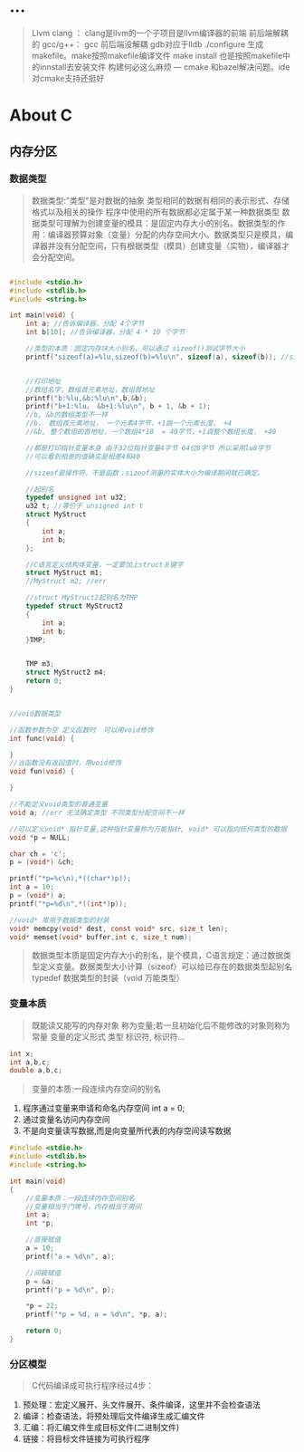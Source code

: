 # ...
> Llvm clang ： clang是llvm的一个子项目是llvm编译器的前端 前后端解耦的 gcc/g++： gcc 前后端没解耦 gdb对应于lldb  ./configure 生成makefile。make按照makefile编译文件  make install 也是按照makefile中的innstall去安装文件   构建何必这么麻烦 — cmake 和bazel解决问题。ide对cmake支持还挺好

# About C

## 内存分区
### 数据类型
> 数据类型:"类型"是对数据的抽象 类型相同的数据有相同的表示形式、存储格式以及相关的操作  程序中使用的所有数据都必定属于某一种数据类型 数据类型可理解为创建变量的模具：是固定内存大小的别名。数据类型的作用：编译器预算对象（变量）分配的内存空间大小。数据类型只是模具，编译器并没有分配空间，只有根据类型（模具）创建变量（实物），编译器才会分配空间。

```C

#include <stdio.h>
#include <stdlib.h>
#include <string.h>

int main(void) {
    int a; //告诉编译器，分配 4个字节
    int b[10]; //告诉编译器，分配 4 * 10 个字节

    //类型的本质：固定内存块大小别名，可以通过 sizeof()测试字节大小
    printf("sizeof(a)=%lu,sizeof(b)=%lu\n", sizeof(a), sizeof(b)); //sizeof 是lu类型所以 lu


    //打印地址
    //数组名字，数组首元素地址，数组首地址
    printf("b:%lu,&b:%lu\n",b,&b);
    printf("b+1:%lu， &b+1:%lu\n", b + 1, &b + 1);
    //b, &b的数组类型不一样
    //b， 数组首元素地址， 一个元素4字节，+1跳一个元素长度， +4
    //&b, 整个数组的首地址，一个数组4*10  = 40字节，+1调整个数组长度， +40

    //都是打印指针变量本身 由于32位指针变量4字节 64位8字节 所以采用lu8字节
    //可以看到相差的值确实是相差4和40

    //sizeof是操作符，不是函数；sizeof测量的实体大小为编译期间就已确定。

    //起别名
    typedef unsigned int u32;
    u32 t; //等价于 unsigned int t
    struct MyStruct
    {
        int a;
        int b;
    };

    //C语言定义结构体变量，一定要加上struct关键字
    struct MyStruct m1;
    //MyStruct m2; //err

    //struct MyStruct2起别名为TMP
    typedef struct MyStruct2
    {
        int a;
        int b;
    }TMP;


    TMP m3;
    struct MyStruct2 m4;
    return 0;
}

```


```C

//void数据类型

//函数参数为空 定义函数时  可以用void修饰 
int func(void) {

}
//当函数没有返回值时，用void修饰
void fun(void) {

}

//不能定义void类型的普通变量
void a; //err 无法确定类型 不同类型分配空间不一样

//可以定义void* 指针变量,这种指针变量称为万能指针, void* 可以指向任何类型的数据
void *p = NULL;

char ch = 'c';
p = (void*) &ch;

printf("*p=%c\n),*((char*)p));
int a = 10;
p = (void*) a;
printf("*p=%d\n",*((int*)p));

//void* 常用于数据类型的封装
void* memcpy(void* dest, const void* src, size_t len);
void* memset(void* buffer,int c, size_t num);


```

> 数据类型本质是固定内存大小的别名，是个模具，C语言规定：通过数据类型定义变量。数据类型大小计算（sizeof）可以给已存在的数据类型起别名typedef 数据类型的封装（void 万能类型）

### 变量本质
> 既能读又能写的内存对象 称为变量;若一旦初始化后不能修改的对象则称为常量
> 变量的定义形式  类型 标识符, 标识符...
```c
int x;
int a,b,c;
double a,b,c;
```
>  变量的本质:一段连续内存空间的别名
1. 程序通过变量来申请和命名内存空间 int a = 0;
2. 通过变量名访问内存空间
3. 不是向变量读写数据,而是向变量所代表的内存空间读写数据

```c
#include <stdio.h>
#include <stdlib.h>
#include <string.h>

int main(void)
{
	//变量本质：一段连续内存空间别名
	//变量相当于门牌号，内存相当于房间
	int a;
	int *p;

	//直接赋值
	a = 10;
	printf("a = %d\n", a);

	//间接赋值
	p = &a;
	printf("p = %d\n", p);

	*p = 22;
	printf("*p = %d, a = %d\n", *p, a);

	return 0;
}
```

### 分区模型
> C代码编译成可执行程序经过4步：
1. 预处理：宏定义展开、头文件展开、条件编译，这里并不会检查语法
2. 编译：检查语法，将预处理后文件编译生成汇编文件
3. 汇编：将汇编文件生成目标文件(二进制文件)
4. 链接：将目标文件链接为可执行程序


